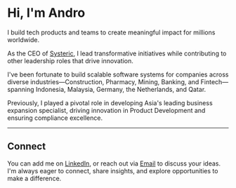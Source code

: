 # Hi, I'm Andro

I build tech products and teams to create meaningful impact for millions worldwide.

As the CEO of [Systeric](https://systeric.com), I lead transformative initiatives while contributing to other leadership roles that drive innovation.

I've been fortunate to build scalable software systems for companies across diverse industries—Construction, Pharmacy, Mining, Banking, and Fintech—spanning Indonesia, Malaysia, Germany, the Netherlands, and Qatar.

Previously, I played a pivotal role in developing Asia's leading business expansion specialist, driving innovation in Product Development and ensuring compliance excellence.

---

## Connect

You can add me on [LinkedIn](https://linkedin.com/in/rvalessandro), or reach out via [Email](mailto:andro@systeric.com) to discuss your ideas. I'm always eager to connect, share insights, and explore opportunities to make a difference.
